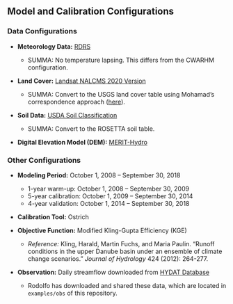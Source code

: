 ## Model and Calibration Configurations

### Data Configurations

- **Meteorology Data:** [RDRS](https://github.com/kasra-keshavarz/datatool/tree/main/scripts/eccc-rdrs) 
  - SUMMA: No temperature lapsing. This differs from the CWARHM configuration.
  
- **Land Cover:** [Landsat NALCMS 2020 Version](https://github.com/kasra-keshavarz/gistool/tree/main/landsat)
  - SUMMA: Convert to the USGS land cover table using Mohamad’s correspondence approach ([here](https://github.com/MIsmlAhmed/MAF/blob/main/03_model_specific_component/03_summa/write_summa_files.ipynb)).

- **Soil Data:** [USDA Soil Classification](https://github.com/kasra-keshavarz/gistool/tree/main/soil_class)  
  - SUMMA: Convert to the ROSETTA soil table.

- **Digital Elevation Model (DEM):** [MERIT-Hydro](https://doi.org/10.1029/2019WR024873)

### Other Configurations

- **Modeling Period:** October 1, 2008 – September 30, 2018  
  - 1-year warm-up: October 1, 2008 – September 30, 2009
  - 5-year calibration: October 1, 2009 – September 30, 2014
  - 4-year validation: October 1, 2014 – September 30, 2018

- **Calibration Tool:** Ostrich

- **Objective Function:** Modified Kling-Gupta Efficiency (KGE)  
  - *Reference:* Kling, Harald, Martin Fuchs, and Maria Paulin. “Runoff conditions in the upper Danube basin under an ensemble of climate change scenarios.” *Journal of Hydrology* 424 (2012): 264-277.

- **Observation:** Daily streamflow downloaded from [HYDAT Database](https://wateroffice.ec.gc.ca/mainmenu/historical_data_index_e.html)
  - Rodolfo has downloaded and shared these data, which are located in `examples/obs` of this repository.
  
